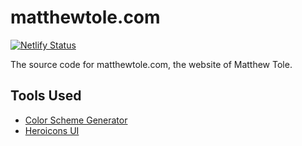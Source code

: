 # matthewtole.com

[![Netlify Status](https://api.netlify.com/api/v1/badges/d30645c4-42b2-49bc-b334-33030bcbbcb1/deploy-status)](https://app.netlify.com/sites/matthewtole-com/deploys)

The source code for matthewtole.com, the website of Matthew Tole.

## Tools Used

- [Color Scheme Generator](https://adevade.github.io/color-scheme-generator/)
- [Heroicons UI](https://github.com/sschoger/heroicons-ui)
